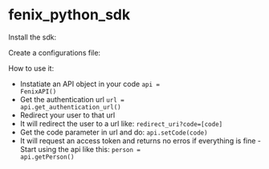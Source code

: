 fenix_python_sdk
================

Install the sdk:

Create a configurations file:

How to use it:
- Instatiate an API object in your code
<code>api = FenixAPI()</code>
- Get the authentication url
<code>url = api.get_authentication_url()</code>
- Redirect your user to that url
- It will redirect the user to a url like:
<code>redirect_uri?code=[code]</code>
- Get the code parameter in url and do:
<code>api.setCode(code)</code>
- It will request an access token and returns no erros if everything is fine
-Start using the api like this:
<code>person = api.getPerson()</code>
